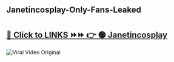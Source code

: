 
 ## Janetincosplay-Only-Fans-Leaked

# <h2><a href="https://clipsfans.com/Janetincosplay&ref=git">🔗 Click to LINKS ⏩⏩ 👉 🟢 Janetincosplay </a></h2>

<a href="https://clipsfans.com/Janetincosplay&ref=git" rel="nofollow" data-target="animated-image.originalLink"><img src="https://i.ibb.co.com/xMMVF88/686577567.gif" alt="Viral Video Original" style="max-width: 100%; display: inline-block;" data-target="animated-image.originalImage"></a>
